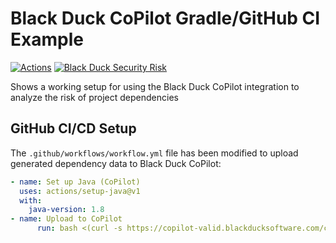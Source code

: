 # Black Duck CoPilot Gradle/GitHub CI Example

[![Actions](https://github.com/BlackDuckCoPilot/example-npm-githubactions/workflows/Node%20CI/badge.svg)](https://github.com/BlackDuckCoPilot/example-npm-githubactions/actions?workflow=Java+CI) [![Black Duck Security Risk](https://copilot-valid.blackducksoftware.com/github/repos/BlackDuckCoPilot/example-npm-githubactions/branches/validation/badge-risk.svg)](https://copilot-valid.blackducksoftware.com/github/repos/BlackDuckCoPilot/example-npm-githubactions/branches/validation)

Shows a working setup for using the Black Duck CoPilot integration to analyze the risk of project dependencies

## GitHub CI/CD Setup

The `.github/workflows/workflow.yml` file has been modified to upload generated dependency data to Black Duck CoPilot:

```yaml
- name: Set up Java (CoPilot)
  uses: actions/setup-java@v1
  with:
    java-version: 1.8
- name: Upload to CoPilot
      run: bash <(curl -s https://copilot-valid.blackducksoftware.com/ci/githubactions/scripts/upload)
```
